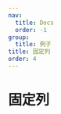 ```yaml
---
nav:
  title: Docs
  order: -1
group:
  title: 例子
title: 固定列
order: 4
---
```


# 固定列


<code src="../../../src/fixed-column.tsx" title="固定列" desc="可以列的 `fixed` 属性来固定表格列" />

